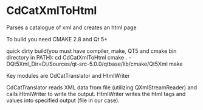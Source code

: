 CdCatXmlToHtml
==============

Parses a catalogue of xml and creates an html page

To build you need CMAKE 2.8 and Qt 5+

quick dirty build(you must have compiler, make, QT5 and cmake bin directory in PATH):
cd CdCatXmlToHtml
cmake . -DQt5Xml_Dir=D:/Sources/qt-src-5.0.0/qtbase/lib/cmake/Qt5Xml
make

Key modules are CdCatTranslator and HtmlWriter

CdCatTranslator reads XML data from file (utilizing QXmlStreamReader) and calls HtmlWriter to write the output. 
HtmlWriter writes the html tags and values into specified output (file in our case).